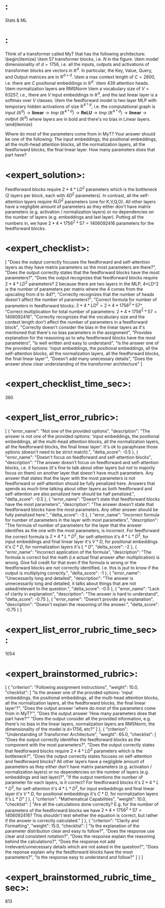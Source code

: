 # <category>:
Stats & ML
# <instruction>:
Think of a transformer called MyT that has the following architecture:
\begin{itemize}
    \item $57$ transformer blocks, i.e. $N$ in the figure.
    \item model dimensionality of $d=1756$, i.e. all the inputs, outputs and activations of transformer blocks are vectors in $\mathbb{R}^{d}$. In particular, the Key, Value, Query, and Output matrices are in $\mathbb{R}^{d\times d}$.
    \item a max context length of $C=2800$, i.e. there are $C$ positional embeddings in $\mathbb{R}^{d}$.
    \item 439 attention heads.
    \item normalization layers are RMSNorm
    \item a vocabulary size of $V=63257$, i.e., there are $V$ input embeddings in $\mathbb{R}^{d}$, and the last linear layer is a softmax over $V$ classes.
    \item the feedforward model is two layer MLP with temporary hidden activations of size $\mathbb{R}^{4*d}$, i.e. the computational graph is $input\ (\mathbb{R}^{d}) \to \mathrm{\mathbf{linear}} \to tmp\ (\mathbb{R}^{4*d}) \to \mathrm{\mathbf{ReLU}} \to tmp\ (\mathbb{R}^{4*d}) \to \mathrm{\mathbf{linear}}  \to output\ (\mathbb{R}^{d})$ where layers are in bold and there's no bias in Linear layers.
\end{itemize}

Where do most of the parameters come from in MyT?
Your answer should be one of the following:
The input embeddings, the positional embeddings, all the multi-head attention blocks, all the normalization layers, all the feedforward blocks, the final linear layer. How many parameters does that part have?
# <expert_solution>:
Feedforward blocks require $2*4*LD^2$ parameters which is the bottleneck (2 layers per block, each with $4D^2$ parameters). In contrast, all the self-attention layers require $4LD^2$ parameters (one for K,V,Q,O). All other layers have a negligible amount of parameters as they either don't have matrix parameters (e.g. activation / normalization layers) or no dependencies on the number of layers (e.g. embeddings and last layer). Putting all the numbers in, we have $2*4*1756^2*57 = 1406092416$ parameters for the feedforward blocks.
# <expert_checklist>:
[
  "Does the output correctly focuses the feedforward and self-attention layers as they have matrix parameters so the most parameters are there?",
  "Does the output correctly states that the feedforward blocks have the most parameters?",
  "Does the output recognizes that feedforward blocks require $2*4*LD^2$ parameters? 2 because there are two layers in the MLP, 4*LD^2 is the number of parameters per matrix where the 4 comes from the upscaling from d to 4d?",
  "Correctly recognizes that the number of heads doesn't affect the number of parameters?",
  "Correct formula for number of parameters in feedforward blocks: $2*4*LD^2=2*4*1756^2*57$",
  "Correct multiplication for total number of parameters: $2*4*1756^2*57=1406092416$",
  "Correctly recognizes that the vocabulary size and the context length don't affect the number of parameters in a feedforward block",
  "Correctly doesn't consider the bias in the linear layers as it's mentioned that there's no bias parameters in the assignment",
  "Provides explanation for the reasoning as to why feedforward blocks have the most parameters",
  "Is well written and easy to understand",
  "Is the answer one of the provided options: 'input embeddings, the positional embeddings, all the self-attention blocks, all the normalization layers, all the feedforward blocks, the final linear layer'",
  "Doesn't add many unecessary details",
  "Does the answer show clear understanding of the transformer architecture"
]
# <expert_checklist_time_sec>:
360
# <expert_list_error_rubric>:
[
  {
    "error_name": "Not one of the provided options",
    "description": "The answer is not one of the provided options: 'input embeddings, the positional embeddings, all the multi-head attention blocks, all the normalization layers, all the feedforward blocks, the final linear layer'. It's ok to paraphrase those options (doesn't need to be strict match).",
    "delta_score": -0.5
  },
  {
    "error_name": "Doesn't focus on feedforward and self-attention blocks",
    "description": "The answer doesn't focus on feedforward and self-attention blocks, i.e. it focuses (it's fine to talk about other layers but not to majorily focus on them) on another layer that doesn't have much parameters. Any answer that states that the layer with the most parameters is not feedforward or self-attention should be fully penalized here. Answers that spends as much time talking about other layers as both feedforward and self-attention are also penalized here should be half penalized.",
    "delta_score": -0.5
  },
  {
    "error_name": "Doesn't state that feedforward blocks have the most parameters",
    "description": "The answer doesn't state that feedforward blocks have the most parameters. Any other answer should be fully penalized here.",
    "delta_score": -3
  },
  {
    "error_name": "Incorrect formula for number of parameters in the layer with most parameters",
    "description": "The formula of number of parameters for the layer that the answer identifies as the one with the most parameters, is incorrect. For feedforward the correct formula is $2*4*L*D^2$, for self-attention it's $4*L*D^2$, for input embeddings and final linear layer it's $V*D$, for positional embeddings it's $C*D$, for normalization layers it's $L*D$",
    "delta_score": -2
  },
  {
    "error_name": "Incorrect application of the formula",
    "description": "The formula is correct but the math (i.e actual final answer after multiplication) is wrong. Give full credit for that even if the formula is wrong or the feedforward blocks are not correctly identified. I.e. this is jsut to know if the output is multiplying correctly.",
    "delta_score": -1
  },
  {
    "error_name": "Unecessarily long and detailed",
    "description": "The answer is unnecessarily long and detailed, it talks about things that are not asked/relevant to the question.",
    "delta_score": -0.5
  },
  {
    "error_name": "Lack of clarity in explanation",
    "description": "The answer is hard to understand",
    "delta_score": -0.75
  },
  {
    "error_name": "Doesn't provide any explanation",
    "description": "Doesn't explain the reasoning of the answer.",
    "delta_score": -0.75
  }
]
# <expert_list_error_rubric_time_sec>:
1054
# <expert_brainstormed_rubric>:
[
  {
    "criterion": "Following assignment instructions",
    "weight": 10.0,
    "checklist": [
      "Is the answer one of the provided options: 'input embeddings, the positional embeddings, all the multi-head attention blocks, all the normalization layers, all the feedforward blocks, the final linear layer'?",
      "Does the output answer 'where do most of the parameters come from in MyT?'",
      "Does the output answer 'How many parameters does that part have?'"
      "Does the output consider all the provided information, e.g. there's no bias in the linear layers, normalization layers are RMSNorm, the dimensionality of the model is d=1756, etc?"
    ]
  },
  {
    "criterion": "Understanding of Transformer Architecture",
    "weight": 65.0,
    "checklist": [
      "Does the output correctly identifies the feedforward blocks as the component with the most parameters?",
      "Does the output correctly states that feedforward blocks require $2*4*LD^2$ parameters which is the bottleneck?",
      "Does the output correctly states focuses on self-attention and feedforward blocks? All other layers have a negligible amount of parameters as they either don't have matrix parameters (e.g. activation / normalization layers) or no dependencies on the number of layers (e.g. embeddings and last layer)?",
      "If the output mentions the number of parameter for each layers, is it correct? For feedforward blocks it's $2*4*L*D^2$, for self-attention it's $4*L*D^2$, for input embeddings and final linear layer it's $V*D$, for positional embeddings it's $C*D$, for normalization layers it's $L*D$"
    ]
  },
   {
    "criterion": "Mathematical Capabilities",
    "weight": 10.0,
    "checklist": [
      "Are all the calculations done correctly? E.g. for the number of parameters of the feedforward blocks we have $2*4*1756^2*57=1406092416$? This shouldn't test whether the equation is correct, but rather if the answer is correctly calculated."
    ]
  },
  {
    "criterion": "Clarity and Formatting",
    "weight": 15.0,
    "checklist": [
      "Is the explanation of the parameter distribution clear and easy to follow?",
      "Does the response use clear and consistent notation?",
      "Does the response explain the reasoning behind the calculations?",
      "Does the response not add irrelevant/unnecessary details which are not asked in the question?",
      "Does the reponse explain why the feedforward blocks have the most parameters?",
      "Is the response easy to understand and follow?"
    ]
  }
]
# <expert_brainstormed_rubric_time_sec>:
813